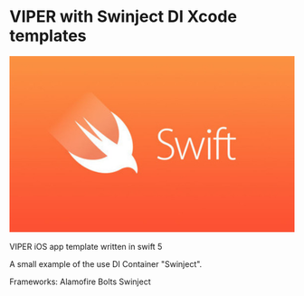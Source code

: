 # VIPER with Swinject DI Xcode templates

![VIPER with Swinject DI](https://github.com/enes-sakut/viper-swinject-sample/blob/master/swift.jpeg)


VIPER iOS app template written in swift 5

A small example of the use DI Container "Swinject". 

Frameworks:
Alamofire
Bolts
Swinject
